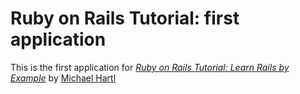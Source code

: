# Ruby on Rails Tutorial: first application

This is the first application for [*Ruby on Rails Tutorial: Learn Rails by Example*](http://railstutorial.org/) by [Michael Hartl](http://michaelhartl.org)